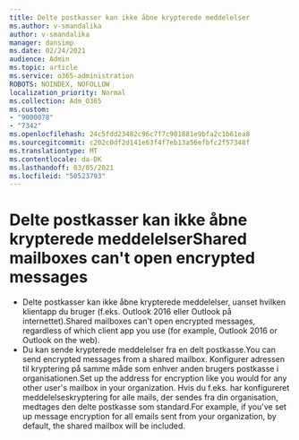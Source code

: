 ```yaml
---
title: Delte postkasser kan ikke åbne krypterede meddelelser
ms.author: v-smandalika
author: v-smandalika
manager: dansimp
ms.date: 02/24/2021
audience: Admin
ms.topic: article
ms.service: o365-administration
ROBOTS: NOINDEX, NOFOLLOW
localization_priority: Normal
ms.collection: Adm_O365
ms.custom:
- "9000078"
- "7342"
ms.openlocfilehash: 24c5fdd23482c96c7f7c901881e9bfa2c1b61ea8
ms.sourcegitcommit: c202c0df2d141e63f4f7eb13a56efbfc2f57348f
ms.translationtype: MT
ms.contentlocale: da-DK
ms.lasthandoff: 03/05/2021
ms.locfileid: "50523793"
---
```

# <a name="shared-mailboxes-cant-open-encrypted-messages"></a><span data-ttu-id="638d8-102">Delte postkasser kan ikke åbne krypterede meddelelser</span><span class="sxs-lookup"><span data-stu-id="638d8-102">Shared mailboxes can't open encrypted messages</span></span>

- <span data-ttu-id="638d8-103">Delte postkasser kan ikke åbne krypterede meddelelser, uanset hvilken klientapp du bruger (f.eks. Outlook 2016 eller Outlook på internettet).</span><span class="sxs-lookup"><span data-stu-id="638d8-103">Shared mailboxes can't open encrypted messages, regardless of which client app you use (for example, Outlook 2016 or Outlook on the web).</span></span>
- <span data-ttu-id="638d8-104">Du kan sende krypterede meddelelser fra en delt postkasse.</span><span class="sxs-lookup"><span data-stu-id="638d8-104">You can send encrypted messages from a shared mailbox.</span></span> <span data-ttu-id="638d8-105">Konfigurer adressen til kryptering på samme måde som enhver anden brugers postkasse i organisationen.</span><span class="sxs-lookup"><span data-stu-id="638d8-105">Set up the address for encryption like you would for any other user's mailbox in your organization.</span></span> <span data-ttu-id="638d8-106">Hvis du f.eks. har konfigureret meddelelseskryptering for alle mails, der sendes fra din organisation, medtages den delte postkasse som standard.</span><span class="sxs-lookup"><span data-stu-id="638d8-106">For example, if you've set up message encryption for all emails sent from your organization, by default, the shared mailbox will be included.</span></span>
